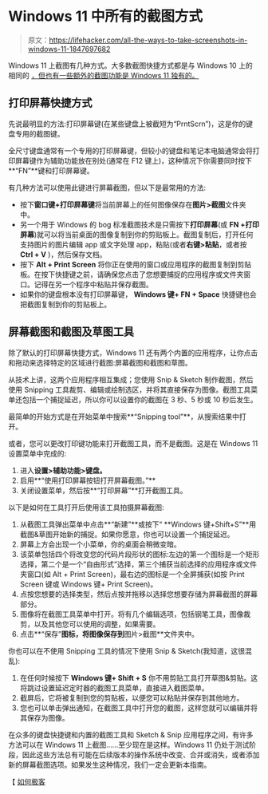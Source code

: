 # Windows 11 中所有的截图方式

> 原文：<https://lifehacker.com/all-the-ways-to-take-screenshots-in-windows-11-1847697682>

Windows 11 上截图有几种方式。大多数截图快捷方式都是与 Windows 10 上的 相同的 [，但也有一些额外的截图功能是 Windows 11 独有的。](https://lifehacker.com/how-to-take-a-screenshot-or-picture-of-whats-on-your-co-5825771) 



## 打印屏幕快捷方式

先说最明显的方法:打印屏幕键(在某些键盘上被截短为“PrntScrn”)，这是你的键盘专用的截图键。

全尺寸键盘通常有一个专用的打印屏幕键，但较小的键盘和笔记本电脑通常会将打印屏幕键作为辅助功能放在别处(通常在 F12 键上)，这种情况下你需要同时按下**“FN”**键和打印屏幕键。

有几种方法可以使用此键进行屏幕截图，但以下是最常用的方法:

*   按下**窗口键+打印屏幕键**将当前屏幕上的任何图像保存在**图片>截图**文件夹中。
*   另一个用于 Windows 的 bog 标准截图技术是只需按下**打印屏幕**(或 **FN +打印屏幕**)就可以将当前桌面的图像复制到你的剪贴板上。截图复制后，打开任何支持图片的图片编辑 app 或文字处理 app，粘贴(或者**右键>粘贴**，或者按 **Ctrl + V** )，然后保存文档。
*   按下 **Alt + Print Screen** 将你正在使用的窗口或应用程序的截图复制到剪贴板。在按下快捷键之前，请确保您点击了您想要捕捉的应用程序或文件夹窗口。记得在另一个程序中粘贴并保存截图。
*   如果你的键盘根本没有打印屏幕键， **Windows 键+ FN + Space** 快捷键也会把截图复制到你的剪贴板上。

## 屏幕截图和截图及草图工具

除了默认的打印屏幕快捷方式，Windows 11 还有两个内置的应用程序，让你点击和拖动来选择特定的区域进行截图:屏幕截图和截图和草图。

从技术上讲，这两个应用程序相互集成；您使用 Snip & Sketch 制作截图，然后使用 Snipping 工具裁剪、编辑或绘制选区，并将其直接保存为图像。截图工具菜单还包括一个捕捉延迟，所以你可以设置你的截图在 3 秒、5 秒或 10 秒后发生。

最简单的开始方式是在开始菜单中搜索**“Snipping tool”**，从搜索结果中打开。

或者，您可以更改打印键功能来打开截图工具，而不是截图。这是在 Windows 11 设置菜单中完成的:

1.  进入**设置>辅助功能>键盘。**
2.  启用**“使用打印屏幕按钮打开屏幕截图。”**
3.  关闭设置菜单，然后按**“打印屏幕”**打开截图工具。

以下是如何在工具打开后使用该工具拍摄屏幕截图:

1.  从截图工具弹出菜单中点击**“新建”**或按下“ **Windows 键+Shift+S”**用截图&草图开始新的捕捉。如果你愿意，你也可以设置一个捕捉延迟。
2.  屏幕上方会出现一个小菜单，你的桌面会稍微变暗。
3.  该菜单包括四个将改变您的代码片段形状的图标:左边的第一个图标是一个矩形选择，第二个是一个“自由形式”选择，第三个捕获当前选择的应用程序或文件夹窗口(如 Alt + Print Screen)，最右边的图标是一个全屏捕获(如按 Print Screen 键或 Windows 键+ Print Screen)。
4.  点按您想要的选择类型，然后点按并拖移以选择您想要存储为屏幕截图的屏幕部分。
5.  图像将在截图工具菜单中打开。将有几个编辑选项，包括钢笔工具，图像裁剪，以及其他您可以使用的调整，如果需要。
6.  点击**“保存”**图标，将图像保存到**图片>截图**文件夹中。

你也可以在不使用 Snipping 工具的情况下使用 Snip & Sketch(我知道，这很混乱):

1.  在任何时候按下 **Windows 键+ Shift + S** 你不用剪贴工具打开草图&剪贴。这将跳过设置延迟定时器的截图工具菜单，直接进入截图菜单。
2.  截屏后，它将被复制到您的剪贴板，以便您可以粘贴并保存到其他地方。
3.  您也可以单击弹出通知，在截图工具中打开您的截图，这样您就可以编辑并将其保存为图像。

在众多的键盘快捷键和内置的截图工具和 Sketch & Snip 应用程序之间，有许多方法可以在 Windows 11 上截图……至少现在是这样。Windows 11 仍处于测试阶段，因此这些方法总有可能在后续版本的操作系统中改变、合并或消失，或者添加新的屏幕截图选项。如果发生这种情况，我们一定会更新本指南。

【 [如何极客](https://www.howtogeek.com/742116/how-to-take-a-screenshot-on-windows-11/)